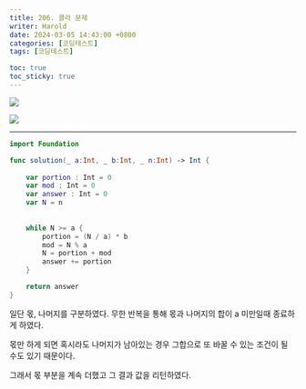 ```yaml
---
title: 206. 콜라 문제
writer: Harold
date: 2024-03-05 14:43:00 +0800
categories: [코딩테스트]
tags: [코딩테스트]

toc: true
toc_sticky: true
---
```

![](https://i.esdrop.com/d/f/E8Nib9NqGY/zk1F9rIrTr.png)

![](https://i.esdrop.com/d/f/E8Nib9NqGY/aeoXbUmFLy.png)

---
```swift
import Foundation

func solution(_ a:Int, _ b:Int, _ n:Int) -> Int {
    
    var portion : Int = 0
    var mod : Int = 0
    var answer : Int = 0
    var N = n
    
    
    while N >= a {
        portion = (N / a) * b
        mod = N % a
        N = portion + mod       
        answer += portion     
    }

    return answer
}
```

일단 몫, 나머지를 구분하였다.
무한 반복을 통해 몫과 나머지의 합이 a 미만일때 종료하게 하였다.

몫만 하게 되면 혹시라도 나머지가 남아있는 경우 그합으로 또 바꿀 수 있는 조건이 될 수도 있기 때문이다.

그래서 몫 부분을 계속 더했고 그 결과 값을 리턴하였다.
